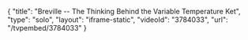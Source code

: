 {
    "title": "Breville -- The Thinking Behind the Variable Temperature Ket",
    "type": "solo",
    "layout": "iframe-static",
    "videoId": "3784033",
    "url": "\/tvpembed\/3784033"
}